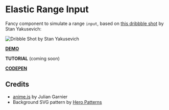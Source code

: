 # Elastic Range Input

Fancy component to simulate a range `input`, based on [this dribbble shot](https://dribbble.com/shots/3845034-Listening-now-Kishi-Bashi) by Stan Yakusevich:

![Dribble Shot by Stan Yakusevich](https://cdn.dribbble.com/users/231089/screenshots/3845034/peercent_shot_40.gif)

[**DEMO**](http://lmgonzalves.github.io/elastic-range-input/)

**TUTORIAL** (coming soon)

[**CODEPEN**](https://codepen.io/lmgonzalves/full/NyzKdr/)

## Credits

- [anime.js](http://anime-js.com/) by Julian Garnier
- Background SVG pattern by [Hero Patterns](http://www.heropatterns.com/)
